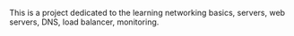 This is a project dedicated to the learning networking basics, servers, web servers, DNS, load balancer, monitoring.
